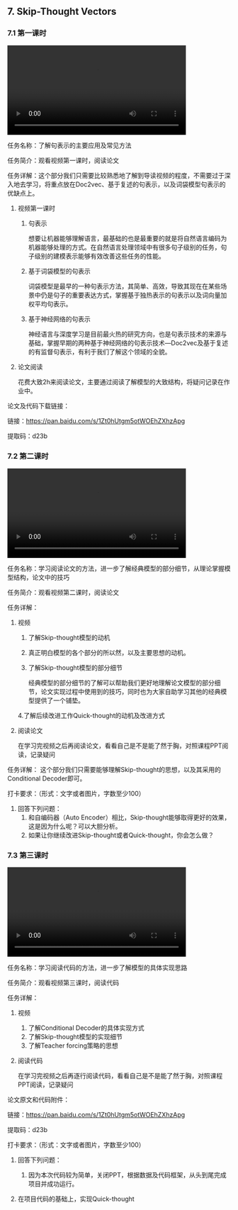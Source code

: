 ## 7. Skip-Thought Vectors

### 7.1 第一课时

<video width=80%  controls >
	<source type="video/mp4" src="007-skip-thought-vectors/007-1.mp4">
</video>

任务名称：了解句表示的主要应用及常见方法

任务简介：观看视频第一课时，阅读论文

任务详解：这个部分我们只需要比较熟悉地了解到导读视频的程度，不需要过于深入地去学习，将重点放在Doc2vec、基于复述的句表示，以及词袋模型句表示的优缺点上。

1. 视频第一课时

   1. 句表示

      想要让机器能够理解语言，最基础的也是最重要的就是将自然语言编码为机器能够处理的方式。在自然语言处理领域中有很多句子级别的任务，句子级别的建模表示能够有效改善这些任务的性能。

   2. 基于词袋模型的句表示

      词袋模型是最早的一种句表示方法，其简单、高效，导致其现在在某些场景中仍是句子的重要表达方式，掌握基于独热表示的句表示以及词向量加权平均句表示。

   3. 基于神经网络的句表示

      神经语言与深度学习是目前最火热的研究方向，也是句表示技术的来源与基础，掌握早期的两种基于神经网络的句表示技术—Doc2vec及基于复述的有监督句表示，有利于我们了解这个领域的全貌。

2. 论文阅读

   花费大致2h来阅读论文，主要通过阅读了解模型的大致结构，将疑问记录在作业中。 

论文及代码下载链接：

链接：https://pan.baidu.com/s/1Zt0hUtgm5otWOEhZXhzApg 

提取码：d23b 

### 7.2 第二课时

<video width=80%  controls >
	<source type="video/mp4" src="007-skip-thought-vectors/007-2.mp4">
</video>

任务名称：学习阅读论文的方法，进一步了解经典模型的部分细节，从理论掌握模型结构，论文中的技巧

任务简介：观看视频第二课时，阅读论文

任务详解：

1. 视频

   1. 了解Skip-thought模型的动机

   2. 真正明白模型的各个部分的所以然，以及主要思想的动机。

   3. 了解Skip-thought模型的部分细节

      经典模型的部分细节的了解可以帮助我们更好地理解论文模型的部分细节，论文实现过程中使用到的技巧，同时也为大家自助学习其他的经典模型提供了一个铺垫。

   4.了解后续改进工作Quick-thought的动机及改进方式

2. 阅读论文

   在学习完视频之后再阅读论文，看看自己是不是能了然于胸，对照课程PPT阅读，记录疑问

任务详解： 这个部分我们只需要能够理解Skip-thought的思想，以及其采用的Conditional Decoder即可。

打卡要求：（形式：文字或者图片，字数至少100）

1. 回答下列问题：
   1. 和自编码器（Auto Encoder）相比，Skip-thought能够取得更好的效果，这是因为什么呢？可以大胆分析。
   2. 如果让你继续改进Skip-thought或者Quick-thought，你会怎么做？

### 7.3 第三课时

<video width=80%  controls >
	<source type="video/mp4" src="007-skip-thought-vectors/007-3.mp4">
</video>

任务名称：学习阅读代码的方法，进一步了解模型的具体实现思路

任务简介：观看视频第三课时，阅读代码

任务详解：

1. 视频
   1. 了解Conditional Decoder的具体实现方式
   2. 了解Skip-thought模型的实现细节
   3. 了解Teacher forcing策略的思想

2. 阅读代码

   在学习完视频之后再逐行阅读代码，看看自己是不是能了然于胸，对照课程PPT阅读，记录疑问

论文原文和代码附件：

链接：https://pan.baidu.com/s/1Zt0hUtgm5otWOEhZXhzApg 

提取码：d23b 

 打卡要求：（形式：文字或者图片，字数至少100）

1. 回答下列问题：
   1. 因为本次代码较为简单，关闭PPT，根据数据及代码框架，从头到尾完成项目并成功运行。

2. 在项目代码的基础上，实现Quick-thought


